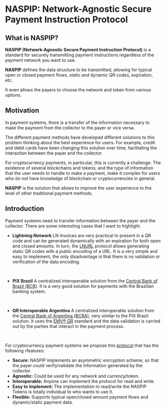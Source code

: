 # NASPIP: Network-Agnostic Secure Payment Instruction Protocol

## What is NASPIP?

**NASPIP (Network-Agnostic Secure Payment Instruction Protocol)** is a standard for securely transmitting 
payment instructions regardless of the payment network you want to use.


**NASPIP** defines the data structure to be transmitted, allowing for typical open or closed payment flows, static and dynamic QR codes, expiration, etc. 

It even allows the payers to choose the network and token from various options.


## Motivation

In payment systems, there is a transfer of the information necessary to make the payment from the collector 
to the payer or vice versa.

The different payment methods have developed different solutions to this problem thinking about 
the best experience for users. For example, credit and debit cards have been changing this solution over time, 
facilitating the interaction between the payer and the collector.

For cryptocurrency payments, in particular, this is currently a challenge. The existence of several blockchains
and tokens, and the type of information that the user needs to handle to make a payment, make it complex for 
users who do not have knowledge of blockchain or cryptocurrencies in general.

**NASPIP** is the solution that allows to improve the user experience to the level of other traditional payment methods.

## Introduction

Payment systems need to transfer information between the payer and the collector. There are 
some interesting cases that I want to highlight.

- **Lightning Network**
LN invoices are very practical to present in a QR code and can be generated dynamically with an expiration for both open and closed amounts. In turn, the [LNURL](https://github.com/lnurl/luds) protocol allows generating static QR codes with a public encoding of a URL. It is a very simple and easy to implement, the only disadvantage is that there is no validation or verification of the data encoding.
</br>

- **PIX Brazil**
A centralized interoperable solution from the [Central Bank of Brazil (BCB)](https://www.bcb.gov.br/en/financialstability/pix_en). It is a very good solution for payments with the Brazilian banking system.
</br>

- **QR Interoperable Argentina** 
A centralized interoperable solution from the [Central Bank of Argentina (BCRA)](https://www.bcra.gob.ar/), very similar to the PIX Brazil solution. It uses the [EMV&reg; QR](https://www.emvco.com/) standard and the data validation is carried out by the parties that interact in the payment process.
</br>

For cryptocurrency payment systems we propose this [protocol](./docs/Implementation.md) that has the following rfeatures:

- **Secure:** NASPIP implements an asymmetric encryption scheme, so that the payer could verify/validate the information generated by the collector.
- **Agnostic:** Could be used for any network and currency/token.
- **Interoperable:** Anyone can implement the protocol for read and write.
- **Easy to implement:** The implementation to read/write the NASPIP Tokens is totally individual to who wants to use it.
- **Flexible:** Supports typical open/closed amount payment flows and dynamic/static payment data.

